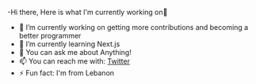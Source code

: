 -Hi there, Here is what I'm currently working on👋

- 🔭 I’m currently working on getting more contributions and becoming a better programmer
- 🌱 I’m currently learning Next.js
- 💬 You can ask me about Anything!
- 📫 You can reach me with: [Twitter](https://twitter.com/Pixlerfrost)
- ⚡ Fun fact: I'm from Lebanon





